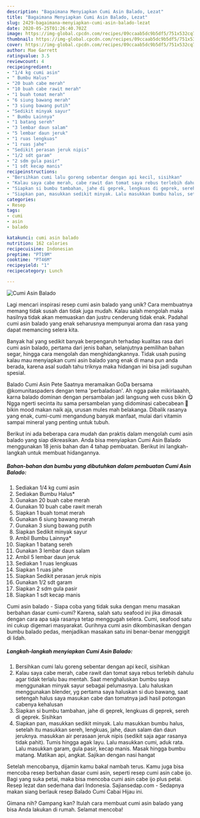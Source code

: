 ```yaml
---
description: "Bagaimana Menyiapkan Cumi Asin Balado, Lezat"
title: "Bagaimana Menyiapkan Cumi Asin Balado, Lezat"
slug: 2429-bagaimana-menyiapkan-cumi-asin-balado-lezat
date: 2020-05-25T01:26:40.702Z
image: https://img-global.cpcdn.com/recipes/09ccaab5dc9b5df5/751x532cq70/cumi-asin-balado-foto-resep-utama.jpg
thumbnail: https://img-global.cpcdn.com/recipes/09ccaab5dc9b5df5/751x532cq70/cumi-asin-balado-foto-resep-utama.jpg
cover: https://img-global.cpcdn.com/recipes/09ccaab5dc9b5df5/751x532cq70/cumi-asin-balado-foto-resep-utama.jpg
author: Mae Garrett
ratingvalue: 3.5
reviewcount: 4
recipeingredient:
- "1/4 kg cumi asin"
- " Bumbu Halus"
- "20 buah cabe merah"
- "10 buah cabe rawit merah"
- "1 buah tomat merah"
- "6 siung bawang merah"
- "3 siung bawang putih"
- "Sedikit minyak sayur"
- " Bumbu Lainnya"
- "1 batang sereh"
- "3 lembar daun salam"
- "5 lembar daun jeruk"
- "1 ruas lengkuas"
- "1 ruas jahe"
- "Sedikit perasan jeruk nipis"
- "1/2 sdt garam"
- "2 sdm gula pasir"
- "1 sdt kecap manis"
recipeinstructions:
- "Bersihkan cumi lalu goreng sebentar dengan api kecil, sisihkan"
- "Kalau saya cabe merah, cabe rawit dan tomat saya rebus terlebih dahulu agar tidak terlalu bau mentah. Saat menghaluskan bumbu saya menggunakan minyak sayur sebagai pelumasnya. Lalu haluskan menggunakan blender, yg pertama saya haluskan si duo bawang, saat setengah halus saya masukan cabe dan tomatnya jadi hasil potongan cabenya kehalusan"
- "Siapkan si bumbu tambahan, jahe di geprek, lengkuas di geprek, sereh di geprek. Sisihkan"
- "Siapkan pan, masukkan sedikit minyak. Lalu masukkan bumbu halus, setelah itu masukkan sereh, lengkuas, jahe, daun salam dan daun jeruknya. masukkan air perasaan jeruk nipis (sedikit saja agar rasanya tidak pahit). Tumis hingga agak layu. Lalu masukkan cumi, aduk rata. Lalu masukkan garam, gula pasir, kecap manis. Masak hingga bumbu matang. Matikan api, angkat. Sajikan dengan nasi hangat"
categories:
- Resep
tags:
- cumi
- asin
- balado

katakunci: cumi asin balado 
nutrition: 162 calories
recipecuisine: Indonesian
preptime: "PT19M"
cooktime: "PT46M"
recipeyield: "1"
recipecategory: Lunch

---
```



![Cumi Asin Balado](https://img-global.cpcdn.com/recipes/09ccaab5dc9b5df5/751x532cq70/cumi-asin-balado-foto-resep-utama.jpg)

Lagi mencari inspirasi resep cumi asin balado yang unik? Cara membuatnya memang tidak susah dan tidak juga mudah. Kalau salah mengolah maka hasilnya tidak akan memuaskan dan justru cenderung tidak enak. Padahal cumi asin balado yang enak seharusnya mempunyai aroma dan rasa yang dapat memancing selera kita.

Banyak hal yang sedikit banyak berpengaruh terhadap kualitas rasa dari cumi asin balado, pertama dari jenis bahan, selanjutnya pemilihan bahan segar, hingga cara mengolah dan menghidangkannya. Tidak usah pusing kalau mau menyiapkan cumi asin balado yang enak di mana pun anda berada, karena asal sudah tahu triknya maka hidangan ini bisa jadi suguhan spesial.

Balado Cumi Asin Pete Saatnya meramaikan GoDa bersama @komunitaspaders dengan tema &#39;perbaladoan&#39;. Ah ngga pake mikirlaaahh, karna balado dominan dengan persambalan jadi langsung weh cuss bikin 😋 Ngga ngerti secinta itu sama persambelan yang didominasi cabecabean 🤭 bikin mood makan naik aja, urusan mules mah belakanga. Dibalik rasanya yang enak, cumi-cumi mengandung banyak manfaat, mulai dari vitamin sampai mineral yang penting untuk tubuh.


Berikut ini ada beberapa cara mudah dan praktis dalam mengolah cumi asin balado yang siap dikreasikan. Anda bisa menyiapkan Cumi Asin Balado menggunakan 18 jenis bahan dan 4 tahap pembuatan. Berikut ini langkah-langkah untuk membuat hidangannya.

<!--inarticleads1-->

##### Bahan-bahan dan bumbu yang dibutuhkan dalam pembuatan Cumi Asin Balado:

1. Sediakan 1/4 kg cumi asin
1. Sediakan  Bumbu Halus*
1. Gunakan 20 buah cabe merah
1. Gunakan 10 buah cabe rawit merah
1. Siapkan 1 buah tomat merah
1. Gunakan 6 siung bawang merah
1. Gunakan 3 siung bawang putih
1. Siapkan Sedikit minyak sayur
1. Ambil  Bumbu Lainnya*
1. Siapkan 1 batang sereh
1. Gunakan 3 lembar daun salam
1. Ambil 5 lembar daun jeruk
1. Sediakan 1 ruas lengkuas
1. Siapkan 1 ruas jahe
1. Siapkan Sedikit perasan jeruk nipis
1. Gunakan 1/2 sdt garam
1. Siapkan 2 sdm gula pasir
1. Siapkan 1 sdt kecap manis


Cumi asin balado - Siapa coba yang tidak suka dengan menu masakan berbahan dasar cumi-cumi? Karena, salah satu seafood ini jika dimasak dengan cara apa saja rasanya tetap menggugah selera. Cumi, seafood satu ini cukup digemari masyarakat. Gurihnya cumi asin dikombinasikan dengan bumbu balado pedas, menjadikan masakan satu ini benar-benar menggigit di lidah. 

<!--inarticleads2-->

##### Langkah-langkah menyiapkan Cumi Asin Balado:

1. Bersihkan cumi lalu goreng sebentar dengan api kecil, sisihkan
1. Kalau saya cabe merah, cabe rawit dan tomat saya rebus terlebih dahulu agar tidak terlalu bau mentah. Saat menghaluskan bumbu saya menggunakan minyak sayur sebagai pelumasnya. Lalu haluskan menggunakan blender, yg pertama saya haluskan si duo bawang, saat setengah halus saya masukan cabe dan tomatnya jadi hasil potongan cabenya kehalusan
1. Siapkan si bumbu tambahan, jahe di geprek, lengkuas di geprek, sereh di geprek. Sisihkan
1. Siapkan pan, masukkan sedikit minyak. Lalu masukkan bumbu halus, setelah itu masukkan sereh, lengkuas, jahe, daun salam dan daun jeruknya. masukkan air perasaan jeruk nipis (sedikit saja agar rasanya tidak pahit). Tumis hingga agak layu. Lalu masukkan cumi, aduk rata. Lalu masukkan garam, gula pasir, kecap manis. Masak hingga bumbu matang. Matikan api, angkat. Sajikan dengan nasi hangat


Setelah mencobanya, dijamin kamu bakal nambah terus. Kamu juga bisa mencoba resep berbahan dasar cumi asin, seperti resep cumi asin cabe ijo. Bagi yang suka petai, maka bisa mencoba cumi asin cabe ijo plus petai. Resep lezat dan sederhana dari Indonesia. Sajiansedap.com - Sedapnya makan siang berlauk resep Balado Cumi Cabai Hijau ini. 

Gimana nih? Gampang kan? Itulah cara membuat cumi asin balado yang bisa Anda lakukan di rumah. Selamat mencoba!

